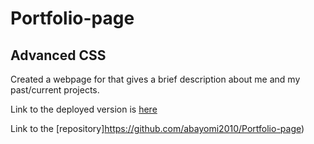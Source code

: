 # Portfolio-page

## Advanced CSS

Created a webpage for that gives a brief description about me and my past/current projects.

Link to the deployed version is [here](https://abayomi2010.github.io/Portfolio-page/)

Link to the [repository]https://github.com/abayomi2010/Portfolio-page)